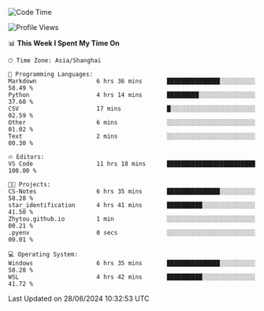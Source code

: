 <!--START_SECTION:waka-->
![Code Time](http://img.shields.io/badge/Code%20Time-1%2C813%20hrs%207%20mins-blue)

![Profile Views](http://img.shields.io/badge/Profile%20Views-6-blue)

📊 **This Week I Spent My Time On** 

```text
🕑︎ Time Zone: Asia/Shanghai

💬 Programming Languages: 
Markdown                 6 hrs 36 mins       ███████████████░░░░░░░░░░   58.49 % 
Python                   4 hrs 14 mins       █████████░░░░░░░░░░░░░░░░   37.60 % 
CSV                      17 mins             █░░░░░░░░░░░░░░░░░░░░░░░░   02.59 % 
Other                    6 mins              ░░░░░░░░░░░░░░░░░░░░░░░░░   01.02 % 
Text                     2 mins              ░░░░░░░░░░░░░░░░░░░░░░░░░   00.30 % 

🔥 Editors: 
VS Code                  11 hrs 18 mins      █████████████████████████   100.00 % 

🐱‍💻 Projects: 
CS-Notes                 6 hrs 35 mins       ███████████████░░░░░░░░░░   58.28 % 
star_identification      4 hrs 41 mins       ██████████░░░░░░░░░░░░░░░   41.50 % 
Zhytou.github.io         1 min               ░░░░░░░░░░░░░░░░░░░░░░░░░   00.21 % 
.pyenv                   0 secs              ░░░░░░░░░░░░░░░░░░░░░░░░░   00.01 % 

💻 Operating System: 
Windows                  6 hrs 35 mins       ███████████████░░░░░░░░░░   58.28 % 
WSL                      4 hrs 42 mins       ██████████░░░░░░░░░░░░░░░   41.72 % 
```


 Last Updated on 28/06/2024 10:32:53 UTC
<!--END_SECTION:waka-->
